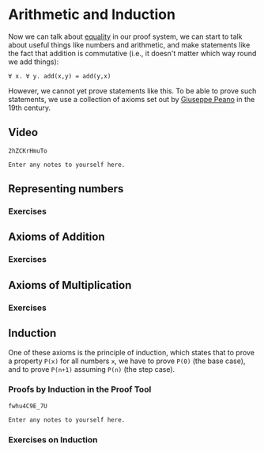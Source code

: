 # Arithmetic and Induction

Now we can talk about [equality](equality.html) in our proof system, we can start to talk about useful things like numbers and arithmetic, and make statements like the fact that addition is commutative (i.e., it doesn't matter which way round we add things):

```formula
∀ x. ∀ y. add(x,y) = add(y,x)
```

However, we cannot yet prove statements like this. To be able to prove such statements, we use a collection of axioms set out by [Giuseppe Peano](FIXME) in the 19th century.

## Video

```youtube
2hZCKrHmuTo
```

```textbox {id=induction-note1}
Enter any notes to yourself here.
```

## Representing numbers

### Exercises

## Axioms of Addition

### Exercises

## Axioms of Multiplication

### Exercises

## Induction

One of these axioms is the principle of induction, which states that to prove a property `P(x)` for all numbers `x`, we have to prove `P(0)` (the base case), and to prove `P(n+1)` assuming `P(n)` (the step case).

### Proofs by Induction in the Proof Tool

```youtube
fwhu4C9E_7U
```

```textbox {id=induction-note2}
Enter any notes to yourself here.
```

### Exercises on Induction
